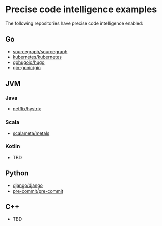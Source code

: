 # Precise code intelligence examples

The following repositories have precise code intelligence enabled:

## Go
- [sourcegraph/sourcegraph](https://sourcegraph.com/github.com/sourcegraph/sourcegraph/-/blob/enterprise/cmd/executor/internal/apiclient/client.go?L230:18&subtree=true#tab=references)
- [kubernetes/kubernetes](https://sourcegraph.com/github.com/kubernetes/kubernetes/-/blob/cmd/cloud-controller-manager/main.go?L45:2&subtree=true#tab=references)
- [gohugoio/hugo](https://sourcegraph.com/github.com/gohugoio/hugo/-/blob/common/hugo/hugo.go?L65:15&subtree=true#tab=references)
- [gin-gonic/gin](https://sourcegraph.com/github.com/gin-gonic/gin/-/blob/routergroup.go?L33:6&subtree=true#tab=references)

## JVM
### Java
- [netflix/hystrix](https://sourcegraph.com/github.com/Netflix/Hystrix/-/blob/hystrix-core/src/main/java/com/netflix/hystrix/HystrixRequestCache.java#L77:40)

### Scala
- [scalameta/metals](https://sourcegraph.com/github.com/scalameta/metals/-/blob/metals/src/main/scala/scala/meta/metals/Main.scala?L48:36&subtree=true#tab=references)

### Kotlin
- TBD


## Python
- [django/django](https://sourcegraph.com/github.com/django/django/-/blob/django/core/files/storage.py?L70:9&subtree=true#tab=references)
- [pre-commit/pre-commit](https://sourcegraph.com/github.com/pre-commit/pre-commit/-/blob/pre_commit/languages/dart.py?L35:25&subtree=true#tab=references)

## C++
- TBD
 


